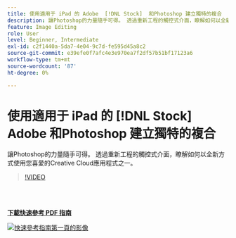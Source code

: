 ```yaml
---
title: 使用適用于 iPad 的 Adobe  [!DNL Stock]  和Photoshop 建立獨特的複合
description: 讓Photoshop的力量隨手可得。 透過重新工程的觸控式介面，瞭解如何以全新方式使用您喜愛的Creative Cloud應用程式之一
feature: Image Editing
role: User
level: Beginner, Intermediate
exl-id: c2f1440a-5da7-4e04-9c7d-fe595d45a8c2
source-git-commit: e39efe0f7afc4e3e970ea7f2df57b51bf17123a6
workflow-type: tm+mt
source-wordcount: '87'
ht-degree: 0%

---
```


# 使用適用于 iPad 的 [!DNL Stock] Adobe 和Photoshop 建立獨特的複合

讓Photoshop的力量隨手可得。 透過重新工程的觸控式介面，瞭解如何以全新方式使用您喜愛的Creative Cloud應用程式之一。

>[!VIDEO](https://video.tv.adobe.com/v/331004?hidetitle=true)

<br> 

[**下載快速參考 PDF 指南**](../quick-reference/GettoknowPhotoshopontheiPad.pdf)

[![快速參考指南第一頁的影像](assets/GettoknowPhotoshopontheiPadPage1.png)](../quick-reference/GettoknowPhotoshopontheiPad.pdf)
